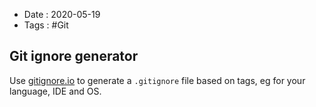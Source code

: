 - Date : 2020-05-19
- Tags : #Git

## Git ignore generator

Use [gitignore.io](http://gitignore.io/) to generate a `.gitignore` file based on tags, eg for your language, IDE and OS. 

